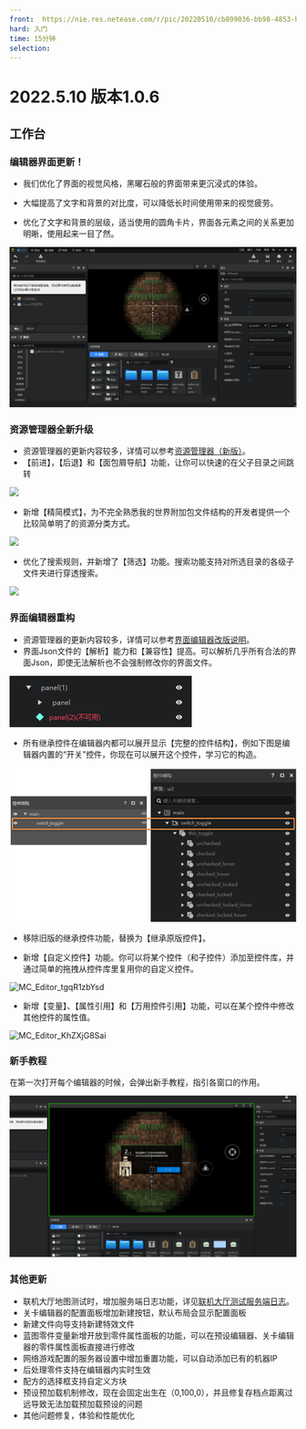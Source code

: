 ```yaml
---
front: 	https://nie.res.netease.com/r/pic/20220510/cb899036-bb98-4853-bc51-01bc189f8643.png
hard: 入门
time: 15分钟
selection:
---
```


# 2022.5.10 版本1.0.6

## 工作台

### 编辑器界面更新！

- 我们优化了界面的视觉风格，黑曜石般的界面带来更沉浸式的体验。
- 大幅提高了文字和背景的对比度，可以降低长时间使用带来的视觉疲劳。

- 优化了文字和背景的层级，适当使用的圆角卡片，界面各元素之间的关系更加明晰，使用起来一目了然。

![image-20220508205603849](./images/image-20220508205603849.png)

### 资源管理器全新升级

- 资源管理器的更新内容较多，详情可以参考[资源管理器（新版）](../../15-资源管理/2.5-资源管理器.md)。
- 【前进】，【后退】和【面包屑导航】功能，让你可以快速的在父子目录之间跳转

![](./images/2.gif)

- 新增【精简模式】，为不完全熟悉我的世界附加包文件结构的开发者提供一个比较简单明了的资源分类方式。

![](./images/3.gif)

- 优化了搜索规则，并新增了【筛选】功能。搜索功能支持对所选目录的各级子文件夹进行穿透搜索。


![](./images/7.gif)

### 界面编辑器重构

- 资源管理器的更新内容较多，详情可以参考[界面编辑器改版说明](../../18-界面与交互/0-界面编辑器改版说明.md)。
- 界面Json文件的【解析】能力和【兼容性】提高。可以解析几乎所有合法的界面Json，即使无法解析也不会强制修改你的界面文件。

![image-20220506193744047](./images/image-20220506193744047.png)

- 所有继承控件在编辑器内都可以展开显示【完整的控件结构】，例如下图是编辑器内置的“开关”控件，你现在可以展开这个控件，学习它的构造。

![image-20220508213320240](./images/image-20220508213320240.png)

- 移除旧版的继承控件功能，替换为【继承原版控件】。

- 新增【自定义控件】功能。你可以将某个控件（和子控件）添加至控件库，并通过简单的拖拽从控件库里复用你的自定义控件。

![MC_Editor_tgqR1zbYsd](./images/MC_Editor_tgqR1zbYsd.gif)

- 新增【变量】、【属性引用】和【万用控件引用】功能，可以在某个控件中修改其他控件的属性值。

![MC_Editor_KhZXjG8Sai](./images/MC_Editor_KhZXjG8Sai.gif)

### 新手教程

在第一次打开每个编辑器的时候，会弹出新手教程，指引各窗口的作用。

![image-20220508210149059](./images/image-20220508210149059-1.png)

### 其他更新

- 联机大厅地图测试时，增加服务端日志功能，详见[联机大厅测试服务端日志](../../26-联机大厅/20-联机大厅调试与多人测试文档.md)。
- 关卡编辑器的配置面板增加新建按钮，默认布局会显示配置面板
- 新建文件向导支持新建特效文件
- 蓝图零件变量新增开放到零件属性面板的功能，可以在预设编辑器、关卡编辑器的零件属性面板直接进行修改
- 网络游戏配置的服务器设置中增加重置功能，可以自动添加已有的机器IP
- 后处理零件支持在编辑器内实时生效
- 配方的选择框支持自定义方块
- 预设预加载机制修改，现在会固定出生在（0,100,0），并且修复存档点距离过远导致无法加载预加载预设的问题
- 其他问题修复，体验和性能优化

